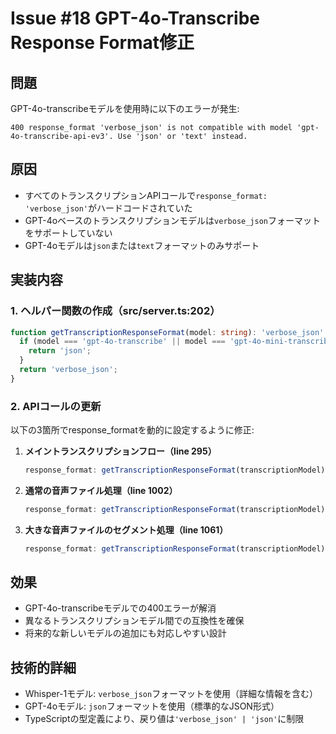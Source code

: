 # Issue #18 GPT-4o-Transcribe Response Format修正

## 問題
GPT-4o-transcribeモデルを使用時に以下のエラーが発生:
```
400 response_format 'verbose_json' is not compatible with model 'gpt-4o-transcribe-api-ev3'. Use 'json' or 'text' instead.
```

## 原因
- すべてのトランスクリプションAPIコールで`response_format: 'verbose_json'`がハードコードされていた
- GPT-4oベースのトランスクリプションモデルは`verbose_json`フォーマットをサポートしていない
- GPT-4oモデルは`json`または`text`フォーマットのみサポート

## 実装内容

### 1. ヘルパー関数の作成（src/server.ts:202）
```typescript
function getTranscriptionResponseFormat(model: string): 'verbose_json' | 'json' {
  if (model === 'gpt-4o-transcribe' || model === 'gpt-4o-mini-transcribe') {
    return 'json';
  }
  return 'verbose_json';
}
```

### 2. APIコールの更新
以下の3箇所でresponse_formatを動的に設定するように修正:

1. **メイントランスクリプションフロー（line 295）**
   ```typescript
   response_format: getTranscriptionResponseFormat(transcriptionModel),
   ```

2. **通常の音声ファイル処理（line 1002）**
   ```typescript
   response_format: getTranscriptionResponseFormat(transcriptionModel),
   ```

3. **大きな音声ファイルのセグメント処理（line 1061）**
   ```typescript
   response_format: getTranscriptionResponseFormat(transcriptionModel),
   ```

## 効果
- GPT-4o-transcribeモデルでの400エラーが解消
- 異なるトランスクリプションモデル間での互換性を確保
- 将来的な新しいモデルの追加にも対応しやすい設計

## 技術的詳細
- Whisper-1モデル: `verbose_json`フォーマットを使用（詳細な情報を含む）
- GPT-4oモデル: `json`フォーマットを使用（標準的なJSON形式）
- TypeScriptの型定義により、戻り値は`'verbose_json' | 'json'`に制限